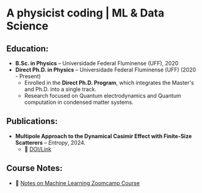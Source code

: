 # A physicist coding | ML & Data Science  


## Education:
- **B.Sc. in Physics** – Universidade Federal Fluminense (UFF), 2020  
- **Direct Ph.D. in Physics** – Universidade Federal Fluminense (UFF) (2020 - Present)  
  - Enrolled in the **Direct Ph.D. Program**, which integrates the Master's and Ph.D. into a single track.
  - Research focused on Quantum electrodynamics and Quantum computation in condensed matter systems.



## Publications:

- **Multipole Approach to the Dynamical Casimir Effect with
Finite-Size Scatterers** – *Entropy*, 2024.  
   - 🔗 [DOI/Link](https://www.mdpi.com/1099-4300/26/3/251)


## Course Notes:

- 📝 [Notes on Machine Learning Zoomcamp Course](https://github.com/lucasofalonso/ML-zoomcamp-2024)
